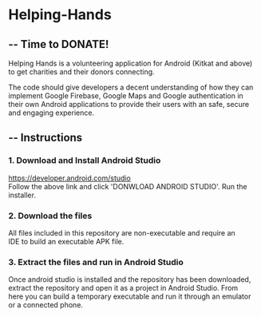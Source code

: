 # Helping-Hands

## -- Time to DONATE!
Helping Hands is a volunteering application for Android (Kitkat and above)
to get charities and their donors connecting.

The code should give developers a decent understanding of how they can 
implement Google Firebase, Google Maps and Google authentication in
their own Android applications to provide their users with an safe, 
secure and engaging experience.

## -- Instructions

### 1. Download and Install Android Studio
https://developer.android.com/studio  
Follow the above link and click 'DONWLOAD ANDROID STUDIO'. Run the installer.
### 2. Download the files
All files included in this repository are non-executable and require an  
IDE to build an executable APK file.
### 3. Extract the files and run in Android Studio
Once android studio is installed and the repository has been downloaded,  
extract the repository and open it as a project in Android Studio. From  
here you can build a temporary executable and run it through an emulator  
or a connected phone.
